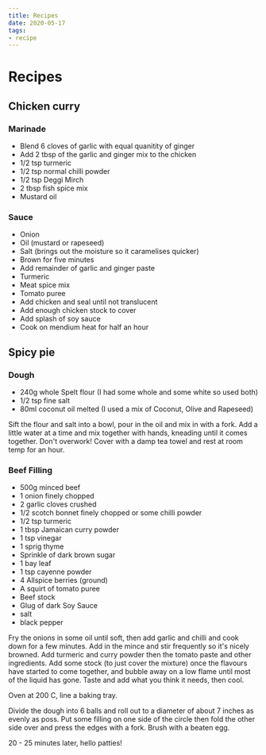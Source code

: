 ```yaml
---
title: Recipes
date: 2020-05-17
tags:
- recipe
---
```


# Recipes
## Chicken curry
### Marinade
- Blend 6 cloves of garlic with equal quanitity of ginger
- Add 2 tbsp of the garlic and ginger mix to the chicken
- 1/2 tsp turmeric
- 1/2 tsp normal chilli powder
- 1/2 tsp Deggi Mirch
- 2 tbsp fish spice mix
- Mustard oil

### Sauce
- Onion
- Oil (mustard or rapeseed)
- Salt (brings out the moisture so it caramelises quicker)
- Brown for five minutes
- Add remainder of garlic and ginger paste
- Turmeric
- Meat spice mix
- Tomato puree
- Add chicken and seal until not translucent
- Add enough chicken stock to cover
- Add splash of soy sauce
- Cook on mendium heat for half an hour

## Spicy pie
### Dough
- 240g whole Spelt flour (I had some whole and some white so used both)
- 1/2 tsp fine salt
- 80ml coconut oil melted (I used a mix of Coconut, Olive and Rapeseed)

Sift the flour and salt into a bowl, pour in the oil and mix in with a fork. Add a little water at a time and mix together with hands, kneading until it comes together. Don't overwork! Cover with a damp tea towel and rest at room temp for an hour.

### Beef Filling
- 500g minced beef
- 1 onion finely chopped
- 2 garlic cloves crushed
- 1/2 scotch bonnet finely chopped or some chilli powder
- 1/2 tsp turmeric
- 1 tbsp Jamaican curry powder
- 1 tsp vinegar
- 1 sprig thyme
- Sprinkle of dark brown sugar
- 1 bay leaf
- 1 tsp cayenne powder
- 4 Allspice berries (ground)
- A squirt of tomato puree
- Beef stock
- Glug of dark Soy Sauce
- salt
- black pepper

Fry the onions in some oil until soft, then add garlic and chilli and cook down for a few minutes. Add in the mince and stir frequently so it's nicely browned. Add turmeric and curry powder then the tomato paste and other ingredients. Add some stock (to just cover the mixture) once the flavours have started to come together, and bubble away on a low flame until most of the liquid has gone. Taste and add what you think it needs, then cool.

Oven at 200 C, line a baking tray.

Divide the dough into 6 balls and roll out to a diameter of about 7 inches as evenly as poss. Put some filling on one side of the circle then fold the other side over and press the edges with a fork. Brush with a beaten egg.

20 - 25 minutes later, hello patties!
